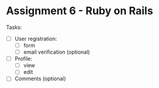 # Assignment 6 - Ruby on Rails

Tasks:
 * [ ] User registration:
    * [ ] form
    * [ ] email verification (optional)
 * [ ] Profile:
    * [ ] view
    * [ ] edit
 * [ ] Comments (optional)